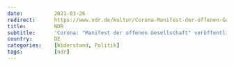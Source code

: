 ```yaml
---
date:          2021-03-26
redirect:      https://www.ndr.de/kultur/Corona-Manifest-der-offenen-Gesellschaft-veroeffentlicht,augstein178.html
title:         NDR
subtitle:      'Corona: "Manifest der offenen Gesellschaft" veröffentlicht'
country:       DE
categories:    [Widerstand, Politik]
tags:          [ndr]
---
```

